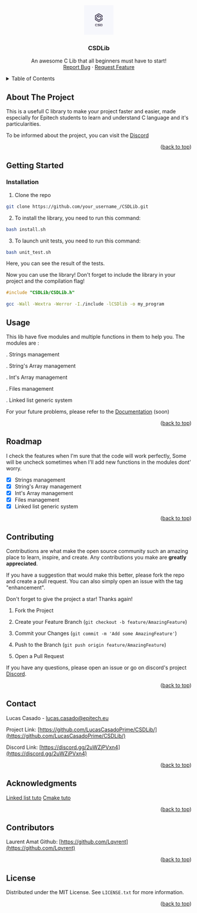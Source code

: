 <!-- PROJECT LOGO -->
<br />
<div  align="center">
<a  href="https://github.com/LucasCasadoPrime/CSDLib/blob/master/assets/logo.png">
<img  src="assets/logo.png"  alt="Logo"  width="80"  height="80">
</a>
<h3  align="center">CSDLib</h3>
<p  align="center">
An awesome C Lib that all beginners must have to start!
<br />
<a  href="https://github.com/LucasCasadoPrime/CSDLib/issues">Report Bug</a>
·
<a  href="https://github.com/LucasCasadoPrime/CSDLib/issues">Request Feature</a>
</p>
</div>


<!-- TABLE OF CONTENTS -->
<details>
<summary>Table of Contents</summary>
	<ol>
		<li>
			<a  href="#about-the-project">About The Project</a>
		</li>
		<li>
			<a  href="#getting-started">Getting Started</a>
				<ul>
					<li><a  href="#installation">Installation</a></li>
				</ul>
		</li>
		<li><a  href="#usage">Usage</a></li>
		<li><a  href="#roadmap">Roadmap</a></li>
		<li><a  href="#contributing">Contributing</a></li>
		<li><a  href="#contact">Contact</a></li>
        <li><a  href="#acknowledgments"> Acknowledgments</a></li>
        <li><a  href="#contributors"> Contributors</a></li>
		<li><a  href="#license">License</a></li>
	</ol>
</details>

<!-- ABOUT THE PROJECT -->

## About The Project
This is a usefull C library to make your project faster and easier, made especially for Epitech students to learn and understand C language and it's particularities.

To be informed about the project, you can visit the [Discord](https://discord.gg/2uWZjPVxn4)

<p  align="right">(<a  href="#top">back to top</a>)</p>


<!-- GETTING STARTED -->

## Getting Started  

### Installation

1. Clone the repo

```sh
git clone https://github.com/your_username_/CSDLib.git
```
2. To install the library, you need to run this command:

```sh
bash install.sh
```
3. To launch unit tests, you need to run this command:

```sh
bash unit_test.sh
```
Here, you can see the result of the tests.

Now you can use the library!
Don't forget to include the library in your project and the compilation flag!

```c
#include "CSDLib/CSDLib.h"
```

```sh
gcc -Wall -Wextra -Werror -I./include -lCSDlib -o my_program
```

<!-- USAGE EXAMPLES -->
## Usage

This lib have five modules and multiple functions in them to help you.
The modules are :

. Strings management

. String's Array management

. Int's Array management

. Files management

. Linked list generic system 

For your future problems, please refer to the [Documentation]() (soon)

<p  align="right">(<a  href="#top">back to top</a>)</p>

<!-- ROADMAP -->

## Roadmap 
I check the features when I'm sure that the code will work perfectly, Some will be uncheck sometimes when I'll add new functions in the modules dont' worry.

- [x] Strings management
- [x] String's Array management
- [x] Int's Array management
- [x] Files management
- [x] Linked list generic system 

<p  align="right">(<a  href="#top">back to top</a>)</p>

<!-- CONTRIBUTING -->
## Contributing

  

Contributions are what make the open source community such an amazing place to learn, inspire, and create. Any contributions you make are **greatly appreciated**.

  

If you have a suggestion that would make this better, please fork the repo and create a pull request. You can also simply open an issue with the tag "enhancement".

Don't forget to give the project a star! Thanks again!

  

1. Fork the Project

2. Create your Feature Branch (`git checkout -b feature/AmazingFeature`)

3. Commit your Changes (`git commit -m 'Add some AmazingFeature'`)

4. Push to the Branch (`git push origin feature/AmazingFeature`)

5. Open a Pull Request

If you have any questions, please open an issue or go on discord's project [Discord](https://discord.gg/2uWZjPVxn4).

<p  align="right">(<a  href="#top">back to top</a>)</p>
<!-- CONTACT -->

## Contact

Lucas Casado  - lucas.casado@epitech.eu

Project Link: [https://github.com/LucasCasadoPrime/CSDLib/](https://github.com/LucasCasadoPrime/CSDLib/)

Discord Link: [https://discord.gg/2uWZjPVxn4](https://discord.gg/2uWZjPVxn4)

<p  align="right">(<a  href="#top">back to top</a>)</p>

<!-- ACKNOWLEDGMENTS -->

## Acknowledgments

[Linked list tuto](https://www.codegrepper.com/code-examples/c/linked++list+in+c)
[Cmake tuto](https://www.pragmaticlinux.com/2022/02/create-a-shared-library-in-c-with-cmake/)

<p  align="right">(<a  href="#top">back to top</a>)</p>


<!-- CONTRIBUTOR -->

## Contributors

Laurent Amat Github: [https://github.com/Lqvrent](https://github.com/Lqvrent)

<p  align="right">(<a  href="#top">back to top</a>)</p>



<!-- LICENSE -->

## License

  

Distributed under the MIT License. See `LICENSE.txt` for more information.

  

<p  align="right">(<a  href="#top">back to top</a>)</p>